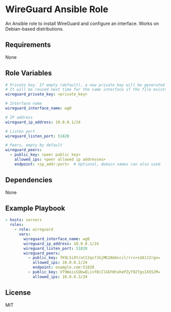 WireGuard Ansible Role
=========================

An Ansible role to install WireGuard and configure an interface. Works on Debian-based distributions.

Requirements
------------

None

Role Variables
--------------

```yaml
# Private key. If empty (default), a new private key will be generated and saved on the server.
# It will be reused next time for the same interface if the file exists.
wireguard_private_key: <private_key>

# Interface name
wireguard_interface_name: wg0

# IP address
wireguard_ip_address: 10.0.0.1/24

# Listen port
wireguard_listen_port: 51820

# Peers, empty by default
wireguard_peers:
  - public_key: <peer public key>
    allowed_ips: <peer allowed ip addresses>
    endpoint: <ip_addr:port>  # Optional, domain names can also used
```

Dependencies
------------

None

Example Playbook
----------------

```yaml
- hosts: servers
  roles:
    - role: wireguard
      vars:
        wireguard_interface_name: wg0
        wireguard_ip_address: 10.0.0.1/24
        wireguard_listen_port: 51820
        wireguard_peers:
          - public_key: fK9L5i9Y/atI2qs7JGjMK2Ab6nccl/rrx+sUA11Zrgo=
            allowed_ips: 10.0.0.2/24
            endpoint: example.com:51820
          - public_key: VT9WaisSQbwELinfBcIlGbFWtahePZyT92TgsIXX52M=
            allowed_ips: 10.0.0.3/24
```

License
-------

MIT
